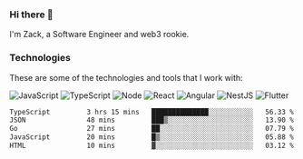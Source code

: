 ### Hi there 👋
I'm Zack, a Software Engineer and web3 rookie.

### Technologies
These are some of the technologies and tools that I work with:

![JavaScript](https://img.shields.io/badge/JavaScript-323330.svg?logo=javascript&logoColor=F7DF1E) 
![TypeScript](https://img.shields.io/badge/TypeScript-007ACC.svg?logo=typescript&logoColor=white) 
![Node](https://img.shields.io/badge/Node.js-43853D.svg?logo=node.js&logoColor=white)
![React](https://img.shields.io/badge/React-20232a.svg?logo=react&logoColor=61DAFB) 
![Angular](https://img.shields.io/badge/Angular-E23237.svg?logo=angularjs&logoColor=white)
![NestJS](https://img.shields.io/badge/NestJS-E0234E?logo=nestjs&logoColor=white)
![Flutter](https://img.shields.io/badge/Flutter-02569B.svg?logo=flutter&logoColor=white)

<!--START_SECTION:waka-->

```txt
TypeScript         3 hrs 15 mins   ██████████████░░░░░░░░░░░   56.33 %
JSON               48 mins         ███▒░░░░░░░░░░░░░░░░░░░░░   13.90 %
Go                 27 mins         ██░░░░░░░░░░░░░░░░░░░░░░░   07.79 %
JavaScript         20 mins         █▒░░░░░░░░░░░░░░░░░░░░░░░   05.88 %
HTML               10 mins         ▓░░░░░░░░░░░░░░░░░░░░░░░░   03.12 %
```

<!--END_SECTION:waka-->
